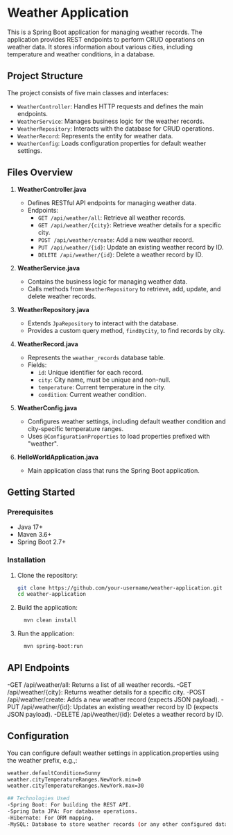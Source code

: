 # Weather Application

This is a Spring Boot application for managing weather records. The application provides REST endpoints to perform CRUD operations on weather data. It stores information about various cities, including temperature and weather conditions, in a database.

## Project Structure

The project consists of five main classes and interfaces:

- `WeatherController`: Handles HTTP requests and defines the main endpoints.
- `WeatherService`: Manages business logic for the weather records.
- `WeatherRepository`: Interacts with the database for CRUD operations.
- `WeatherRecord`: Represents the entity for weather data.
- `WeatherConfig`: Loads configuration properties for default weather settings.

## Files Overview

1. **WeatherController.java**
   - Defines RESTful API endpoints for managing weather data.
   - Endpoints:
     - `GET /api/weather/all`: Retrieve all weather records.
     - `GET /api/weather/{city}`: Retrieve weather details for a specific city.
     - `POST /api/weather/create`: Add a new weather record.
     - `PUT /api/weather/{id}`: Update an existing weather record by ID.
     - `DELETE /api/weather/{id}`: Delete a weather record by ID.
   
2. **WeatherService.java**
   - Contains the business logic for managing weather data.
   - Calls methods from `WeatherRepository` to retrieve, add, update, and delete weather records.

3. **WeatherRepository.java**
   - Extends `JpaRepository` to interact with the database.
   - Provides a custom query method, `findByCity`, to find records by city.

4. **WeatherRecord.java**
   - Represents the `weather_records` database table.
   - Fields:
     - `id`: Unique identifier for each record.
     - `city`: City name, must be unique and non-null.
     - `temperature`: Current temperature in the city.
     - `condition`: Current weather condition.

5. **WeatherConfig.java**
   - Configures weather settings, including default weather condition and city-specific temperature ranges.
   - Uses `@ConfigurationProperties` to load properties prefixed with "weather".

6. **HelloWorldApplication.java**
   - Main application class that runs the Spring Boot application.

## Getting Started

### Prerequisites

- Java 17+
- Maven 3.6+
- Spring Boot 2.7+

### Installation

1. Clone the repository:
   ```bash
   git clone https://github.com/your-username/weather-application.git
   cd weather-application
   
2. Build the application:
    ```bash
      mvn clean install
4. Run the application:
   ```bash
     mvn spring-boot:run
   
## API Endpoints
-GET /api/weather/all: Returns a list of all weather records.
-GET /api/weather/{city}: Returns weather details for a specific city.
-POST /api/weather/create: Adds a new weather record (expects JSON payload).
-PUT /api/weather/{id}: Updates an existing weather record by ID (expects JSON payload).
-DELETE /api/weather/{id}: Deletes a weather record by ID.

## Configuration
You can configure default weather settings in application.properties using the weather prefix, e.g.,:
```bash
weather.defaultCondition=Sunny
weather.cityTemperatureRanges.NewYork.min=0
weather.cityTemperatureRanges.NewYork.max=30

## Technologies Used
-Spring Boot: For building the REST API.
-Spring Data JPA: For database operations.
-Hibernate: For ORM mapping.
-MySQL: Database to store weather records (or any other configured database).

